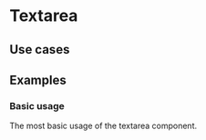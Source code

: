 # Textarea

## Use cases

<BulletList
  :items="[
    {
      description: 'When you want to allow users to input a long text.',
      variant: 'good',
    },
    {
      description: 'When you want to allow users to input a short text.',
      variant: 'bad',
      link: {
        label: 'Text Field',
        href: '/vue-core/components/text-field/text-field.html'
      }
    },
  ]"
/>

<!-- @include: ./textarea-meta.md -->


## Examples

### Basic usage
The most basic usage of the textarea component.

<ComponentPreview name="textarea/basic" />